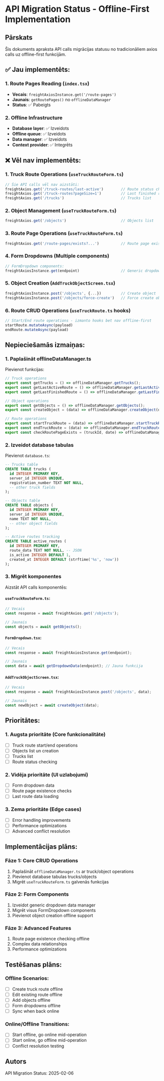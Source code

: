 # API Migration Status - Offline-First Implementation

## Pārskats

Šis dokuments apraksta API calls migrācijas statusu no tradicionāliem axios calls uz offline-first funkcijām.

## ✅ Jau implementēts:

### 1. **Route Pages Reading** (`index.tsx`)
- **Vecais**: `freightAxiosInstance.get('/route-pages')`
- **Jaunais**: `getRoutePages()` no `offlineDataManager`
- **Status**: ✅ Pabeigts

### 2. **Offline Infrastructure**
- **Database layer**: ✅ Izveidots
- **Offline queue**: ✅ Izveidots  
- **Data manager**: ✅ Izveidots
- **Context provider**: ✅ Integrēts

## ❌ Vēl nav implementēts:

### 1. **Truck Route Operations** (`useTruckRouteForm.ts`)
```typescript
// Šie API calls vēl nav aizstāti:
freightAxios.get('/truck-routes/last-active')        // Route status check
freightAxios.get('/truck-routes?pageSize=1')         // Last finished route
freightAxios.get('/trucks')                          // Trucks list
```

### 2. **Object Management** (`useTruckRouteForm.ts`)
```typescript
freightAxios.get('/objects')                         // Objects list
```

### 3. **Route Page Operations** (`useTruckRouteForm.ts`)
```typescript
freightAxios.get('/route-pages/exists?...')          // Route page existence check
```

### 4. **Form Dropdowns** (Multiple components)
```typescript
// FormDropdown components:
freightAxiosInstance.get(endpoint)                   // Generic dropdown data
```

### 5. **Object Creation** (`AddTruckObjectScreen.tsx`)
```typescript
freightAxiosInstance.post('/objects', {...})         // Create object
freightAxiosInstance.post('/objects/force-create')   // Force create object
```

### 6. **Route CRUD Operations** (`useTruckRoute.ts` hooks)
```typescript
// Start/End route operations - izmanto hooks bet nav offline-first
startRoute.mutateAsync(payload)
endRoute.mutateAsync(payload)
```

## Nepieciešamās izmaiņas:

### 1. **Paplašināt offlineDataManager.ts**
Pievienot funkcijas:
```typescript
// Truck operations
export const getTrucks = () => offlineDataManager.getTrucks();
export const getLastActiveRoute = () => offlineDataManager.getLastActiveRoute();
export const getLastFinishedRoute = () => offlineDataManager.getLastFinishedRoute();

// Object operations  
export const getObjects = () => offlineDataManager.getObjects();
export const createObject = (data) => offlineDataManager.createObject(data);

// Route operations
export const startTruckRoute = (data) => offlineDataManager.startTruckRoute(data);
export const endTruckRoute = (data) => offlineDataManager.endTruckRoute(data);
export const checkRoutePageExists = (truckId, date) => offlineDataManager.checkRoutePageExists(truckId, date);
```

### 2. **Izveidot database tabulas**
Pievienot `database.ts`:
```sql
-- Trucks table
CREATE TABLE trucks (
  id INTEGER PRIMARY KEY,
  server_id INTEGER UNIQUE,
  registration_number TEXT NOT NULL,
  -- other truck fields
);

-- Objects table  
CREATE TABLE objects (
  id INTEGER PRIMARY KEY,
  server_id INTEGER UNIQUE,
  name TEXT NOT NULL,
  -- other object fields
);

-- Active routes tracking
CREATE TABLE active_routes (
  id INTEGER PRIMARY KEY,
  route_data TEXT NOT NULL, -- JSON
  is_active INTEGER DEFAULT 1,
  created_at INTEGER DEFAULT (strftime('%s', 'now'))
);
```

### 3. **Migrēt komponentes**
Aizstāt API calls komponentēs:

#### `useTruckRouteForm.ts`:
```typescript
// Vecais
const response = await freightAxios.get('/objects');

// Jaunais  
const objects = await getObjects();
```

#### `FormDropdown.tsx`:
```typescript
// Vecais
const response = await freightAxiosInstance.get(endpoint);

// Jaunais
const data = await getDropdownData(endpoint); // Jauna funkcija
```

#### `AddTruckObjectScreen.tsx`:
```typescript
// Vecais
const response = await freightAxiosInstance.post('/objects', data);

// Jaunais
const newObject = await createObject(data);
```

## Prioritātes:

### 1. **Augsta prioritāte** (Core funkcionalitāte)
- [ ] Truck route start/end operations
- [ ] Objects list un creation
- [ ] Trucks list
- [ ] Route status checking

### 2. **Vidēja prioritāte** (UI uzlabojumi)
- [ ] Form dropdown data
- [ ] Route page existence checks
- [ ] Last route data loading

### 3. **Zema prioritāte** (Edge cases)
- [ ] Error handling improvements
- [ ] Performance optimizations
- [ ] Advanced conflict resolution

## Implementācijas plāns:

### Fāze 1: Core CRUD Operations
1. Paplašināt `offlineDataManager.ts` ar truck/object operations
2. Pievienot database tabulas trucks/objects
3. Migrēt `useTruckRouteForm.ts` galvenās funkcijas

### Fāze 2: Form Components  
1. Izveidot generic dropdown data manager
2. Migrēt visus FormDropdown components
3. Pievienot object creation offline support

### Fāze 3: Advanced Features
1. Route page existence checking offline
2. Complex data relationships
3. Performance optimizations

## Testēšanas plāns:

### Offline Scenarios:
- [ ] Create truck route offline
- [ ] Edit existing route offline  
- [ ] Add objects offline
- [ ] Form dropdowns offline
- [ ] Sync when back online

### Online/Offline Transitions:
- [ ] Start offline, go online mid-operation
- [ ] Start online, go offline mid-operation
- [ ] Conflict resolution testing

## Autors

API Migration Status: 2025-02-06
